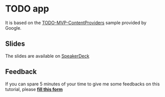 # TODO app

It is based on the [TODO-MVP-ContentProviders](https://github.com/googlesamples/android-architecture/tree/todo-mvp-contentproviders) sample provided by Google.

## Slides

The slides are available on [SpeakerDeck](https://speakerdeck.com/xgouchet/magic-development-with-aspects-appdevcon-2017)

## Feedback

If you can spare 5 minutes of your time to give me some feedbacks on this tutorial, please [**fill this form**](https://goo.gl/forms/ms4BuoTh9BsUQleE2)